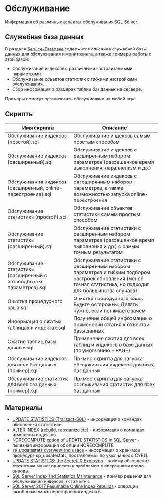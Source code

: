 # Обслуживание

Информация об различных аспектах обслуживания SQL Server.

## Служебная база данных

В разделе [Service-Database](Service-Database) содержится описание служебной базы данных для обслуживания и мониторинга, а также примеры работы с этой базой:

* Обслуживание индексов с различными настраиваемыми параметрами.
* Обслуживание объектов статистик с гибкими настройками обслуживания.
* Сбор информации о размерах таблиц баз данных на сервере.

Примеры помогут организовать обслуживание на любой вкус.

## Скрипты

| Имя скрипта | Описание |
| ----------- | -------- |
| Обслуживание индексов (простой).sql | Обслуживание индексов самым простым способом |
| Обслуживание индексов (расширенный).sql | Обслуживание индексов с расширенным набором параметров (разрешенное время выполнения, параллелизм и др.) |
| Обслуживание индексов (расширенный, online-перестроение).sql | Обслуживание индексов с рассширенным набором параметров, а также возможностью запуска online-перестроения |
| Обслуживание статистики (простой).sql | Обслуживание объектов статистики самым простым способом |
| Обслуживание статистики (расширенный).sql | Обслуживание статистики с расширенным набором параметров (разрешенное время выполнения и др.) с самым точным результатом |
| Обслуживание статистики (расширенный с автоподбором параметров).sql | Обслуживание статистики с расширенным набором параметров и гибким подбором настроек обновления (менее точная статистика, но подходит для большинства случаев) |
| Очистка процедурного кэша.sql | Очистка процедурного кэша. Будьте осторожны. Делать нужно, если понимаете зачем |
| Информация о сжатых таблицах и индексах.sql | Получение общей информации о применении сжатия к объектам базы данных |
| Сжатие таблиц базы данных.sql | Применение сжатия для всех таблиц и индекосв в базе данных (по умолчанию - PAGE) |
| Обслуживание индексов для всех баз данных (пример).sql | Пример скрипта для запуска обслуживания индексов для всех баз данных |
| Обслуживание статистик для всех баз данных (пример).sql | Пример скрипта для запуска обслуживания статистик для всех баз данных |

## Материалы

* [UPDATE STATISTICS (Transact-SQL)](https://docs.microsoft.com/ru-ru/sql/t-sql/statements/update-statistics-transact-sql?view=sql-server-ver15) - информация о командах обновления статистики.
* [ALTER INDEX (rebuild, reorganize etc)](https://docs.microsoft.com/ru-ru/sql/t-sql/statements/alter-index-transact-sql?view=sql-server-ver15) - информация о командах изменения индексов.
* [NORECOMPUTE option of UPDATE STATISTICS in SQL Server](https://www.mssqltips.com/sqlservertip/1056/norecompute-option-of-update-statistics-in-sql-server/) - полезная информация об опции NORECOMPUTE.
* [sp_updatestats overview and usage](https://www.sqlshack.com/sp_updatestats-overview-and-usage/) - информация о хранимой процедуре sp_updatestats, поставляемой по умолчанию с СУБД.
* [UPDATE STATISTICS: the Secret IO Explosion](https://www.brentozar.com/archive/2014/01/update-statistics-the-secret-io-explosion/) - почему обновление статистики может привести к проблемам с операциями ввода-вывода.
* [SQL Server Index and Statistics Maintenance](https://ola.hallengren.com/sql-server-index-and-statistics-maintenance.html) - пример решения для обслуживания индексов и статистик.
* [SQL Server 2017 Resumable Online Index Rebuilds](https://www.mssqltips.com/sqlservertip/4987/sql-server-2017-resumable-online-index-rebuilds/) - операции возобновляемого перестроения индексов.
